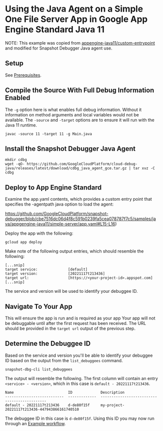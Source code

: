 # Using the Java Agent on a Simple One File Server App in Google App Engine Standard Java 11

NOTE: This example was copied from
[appengine-java11/custom-entrypoint](https://github.com/GoogleCloudPlatform/java-docs-samples/blob/main/appengine-java11/custom-entrypoint)
and modified for Snapshot Debugger Java agent use.


## Setup
See [Prerequisites](../README.md#Prerequisites).

## Compile the Source With Full Debug Information Enabled

The `-g` option here is what enables full debug information. Without it
information on method arguments and local variables would not be available. The
`-source` and `-target` options are to ensure it will run with the Java 11
runtime.

```
javac -source 11 -target 11 -g Main.java
```

## Install the Snapshot Debugger Java Agent

```
mkdir cdbg
wget -qO- https://github.com/GoogleCloudPlatform/cloud-debug-java/releases/latest/download/cdbg_java_agent_gce.tar.gz | tar xvz -C cdbg
```

## Deploy to App Engine Standard

Examine the app.yaml contents, which provides a custom entry point that
specifies the -agentpath java option to load the agent:

https://github.com/GoogleCloudPlatform/snapshot-debugger/blob/cbe7516dc06d4f8c591b0239fa5cea078787f7c5/samples/java/appgengine-java11/simple-server/app.yaml#L15-L16)

Deploy the app with the following:

```
gcloud app deploy
```

Make note of the following output entries, which should resemble the following:

```
[...snip]
target service:              [default]
target version:              [20221117t213436]
target url:                  [https://<your-project-id>.appspot.com]
[...snip]
```

The service and version will be used to identify your debuggee ID.

## Navigate To Your App

This will ensure the app is run and is required as your app Your app will not be
debuggable until after the first request has been received.  The URL should be
provided in the `target url` output of the previous step.

## Determine the Debuggee ID

Based on the service and version you'll be able to identify your debuggee ID
based on the output from the `list_debuggees` command.

```
snapshot-dbg-cli list_debuggees
```

The output will resemble the following. The first column will contain an entry
`<service> - <version>`, which in this case is `default - 20221117t213436`.

```
Name                         ID             Description
---------------------------  -------------  ---------------------------------------------
default - 20221117t213436    d-de80f15f     my-project-20221117t213436-447943866161740510
```

The debuggee ID in this case is  `d-de80f15f`. Using this ID you may now run
through an [Example workflow](../../../../README.md#example-workflow).
